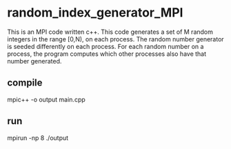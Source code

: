# random_index_generator_MPI
This is an MPI code written c++. This code generates a set of M random integers in the range  [0,N), on each process. The random number generator is seeded differently on each process. For each random number on a process, the program computes which other processes also have that number generated.


## compile
  mpic++ -o output main.cpp
  
## run
  mpirun -np 8 ./output
